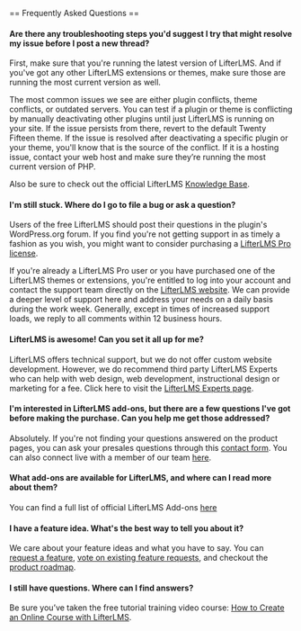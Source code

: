 == Frequently Asked Questions ==

#### Are there any troubleshooting steps you'd suggest I try that might resolve my issue before I post a new thread?

First, make sure that you're running the latest version of LifterLMS. And if you've got any other LifterLMS extensions or themes, make sure those are running the most current version as well.

The most common issues we see are either plugin conflicts, theme conflicts, or outdated servers. You can test if a plugin or theme is conflicting by manually deactivating other plugins until just LifterLMS is running on your site. If the issue persists from there, revert to the default Twenty Fifteen theme. If the issue is resolved after deactivating a specific plugin or your theme, you'll know that is the source of the conflict. If it is a hosting issue, contact your web host and make sure they’re running the most current version of PHP.

Also be sure to check out the official LifterLMS [Knowledge Base](https://lifterlms.com/docs/?utm_source=LifterLMS%20Plugin&utm_medium=README&utm_campaign=Readme%20to%20Sale).


#### I'm still stuck. Where do I go to file a bug or ask a question?

Users of the free LifterLMS should post their questions in the plugin's WordPress.org forum. If you find you're not getting support in as timely a fashion as you wish, you might want to consider purchasing a [LifterLMS Pro license](https://lifterlms.com/product/lifterlms-pro/?utm_source=LifterLMS%20Plugin&utm_medium=README&utm_campaign=Readme%20to%20Sale).

If you're already a LifterLMS Pro user or you have purchased one of the LifterLMS themes or extensions, you're entitled to log into your account and contact the support team directly on the [LifterLMS website](https://lifterlms.com/my-account/?utm_source=LifterLMS%20Plugin&utm_medium=README&utm_campaign=Readme%20to%20Sale). We can provide a deeper level of support here and address your needs on a daily basis during the work week. Generally, except in times of increased support loads, we reply to all comments within 12 business hours.


#### LifterLMS is awesome! Can you set it all up for me?

LifterLMS offers technical support, but we do not offer custom website development. However, we do recommend third party LifterLMS Experts who can help with web design, web development, instructional design or marketing for a fee.  Click here to visit the [LifterLMS Experts page](https://lifterlms.com/experts/?utm_source=LifterLMS%20Plugin&utm_medium=README&utm_campaign=Readme%20to%20Sale).


#### I'm interested in LifterLMS add-ons, but there are a few questions I've got before making the purchase. Can you help me get those addressed?

Absolutely. If you're not finding your questions answered on the product pages, you can ask your presales questions through this [contact form](https://lifterlms.com/contact/?utm_source=LifterLMS%20Plugin&utm_medium=README&utm_campaign=Readme%20to%20Sale). You can also connect live with a member of our team [here](https://lifterlms.com/contact/?utm_source=LifterLMS%20Plugin&utm_medium=README&utm_campaign=Readme%20to%20Sale).


#### What add-ons are available for LifterLMS, and where can I read more about them?

You can find a full list of official LifterLMS Add-ons [here](https://lifterlms.com/store/?utm_source=LifterLMS%20Plugin&utm_medium=README&utm_campaign=Readme%20to%20Sale)


#### I have a feature idea. What's the best way to tell you about it?

We care about your feature ideas and what you have to say. You can [request a feature](https://lifterlms.com/contact/?utm_source=LifterLMS%20Plugin&utm_medium=README&utm_campaign=Readme%20to%20Sale), [vote on existing feature requests](?utm_source=LifterLMS%20Plugin&utm_medium=README&utm_campaign=Readme%20to%20Sale), and checkout the [product roadmap](https://lifterlms.com/roadmap/?utm_source=LifterLMS%20Plugin&utm_medium=README&utm_campaign=Readme%20to%20Sale).


#### I still have questions. Where can I find answers?

Be sure you’ve taken the free tutorial training video course: [How to Create an Online Course with LifterLMS](http://demo.lifterlms.com/course/how-to-build-a-learning-management-system-with-lifterlms/?utm_source=LifterLMS%20Plugin&utm_medium=README&utm_campaign=Readme%20to%20Sale).
